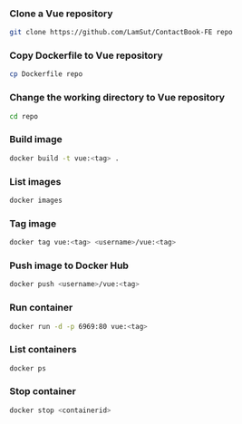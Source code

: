 ### Clone a Vue repository
```bash
git clone https://github.com/LamSut/ContactBook-FE repo
```
### Copy Dockerfile to Vue repository
```bash
cp Dockerfile repo
```
### Change the working directory to Vue repository
```bash
cd repo
```
### Build image
```bash
docker build -t vue:<tag> .
```
### List images
```bash
docker images
```
### Tag image
```bash
docker tag vue:<tag> <username>/vue:<tag> 
```
### Push image to Docker Hub
```bash
docker push <username>/vue:<tag>  
```
### Run container
```bash
docker run -d -p 6969:80 vue:<tag>
```
### List containers
```bash
docker ps
```
### Stop container
```bash
docker stop <containerid>
```
